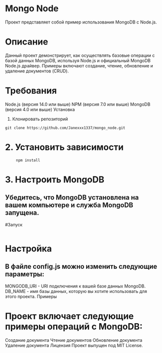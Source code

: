 # Mongo Node
Проект представляет собой пример использования MongoDB с Node.js.

# Описание
Данный проект демонстрирует, как осуществлять базовые операции с базой данных MongoDB, используя Node.js и официальный MongoDB Node.js драйвер. Примеры включают создание, чтение, обновление и удаление документов (CRUD).

# Требования
Node.js (версия 14.0 или выше)
NPM (версия 7.0 или выше)
MongoDB (версия 4.0 или выше)
Установка
1. Клонировать репозиторий
``` 
git clone https://github.com/Janexxx1337/mongo_node.git
```
# 2. Установить зависимости

``` cd mongo_node
     npm install
```
# 3. Настроить MongoDB
## Убедитесь, что MongoDB установлена на вашем компьютере и служба MongoDB запущена.

#Запуск

``` npm start 
```
# Настройка
## В файле config.js можно изменить следующие параметры:

MONGODB_URI - URI подключения к вашей базе данных MongoDB.
DB_NAME - имя базы данных, которую вы хотите использовать для этого проекта.
Примеры
# Проект включает следующие примеры операций с MongoDB:

Создание документа
Чтение документов
Обновление документа
Удаление документа
Лицензия
Проект выпущен под MIT License.
